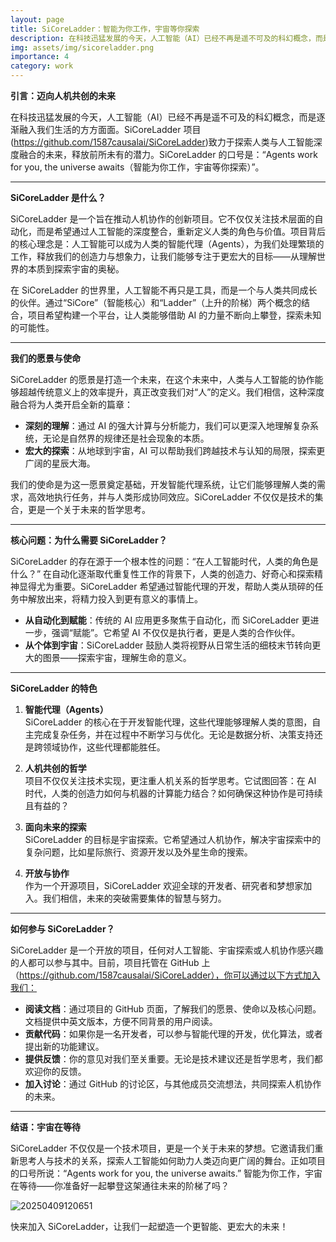 ```yaml
---
layout: page
title: SiCoreLadder：智能为你工作，宇宙等你探索
description: 在科技迅猛发展的今天，人工智能（AI）已经不再是遥不可及的科幻概念，而是逐渐融入我们生活的方方面面。SiCoreLadder 项目（https://github.com/1587causalai/SiCoreLadder）正是这一浪潮中的先锋，致力于探索人类与人工智能深度融合的未来，释放前所未有的潜力。SiCoreLadder 的口号是：“Agents work for you, the universe awaits（智能为你工作，宇宙等你探索）”，这不仅是一个愿景，更是对未来科技与人类关系的深刻思考。
img: assets/img/sicoreladder.png
importance: 4
category: work
---
```


**引言：迈向人机共创的未来**

在科技迅猛发展的今天，人工智能（AI）已经不再是遥不可及的科幻概念，而是逐渐融入我们生活的方方面面。SiCoreLadder 项目(https://github.com/1587causalai/SiCoreLadder)致力于探索人类与人工智能深度融合的未来，释放前所未有的潜力。SiCoreLadder 的口号是：“Agents work for you, the universe awaits（智能为你工作，宇宙等你探索）”。

---

**SiCoreLadder 是什么？**

SiCoreLadder 是一个旨在推动人机协作的创新项目。它不仅仅关注技术层面的自动化，而是希望通过人工智能的深度整合，重新定义人类的角色与价值。项目背后的核心理念是：人工智能可以成为人类的智能代理（Agents），为我们处理繁琐的工作，释放我们的创造力与想象力，让我们能够专注于更宏大的目标——从理解世界的本质到探索宇宙的奥秘。

在 SiCoreLadder 的世界里，人工智能不再只是工具，而是一个与人类共同成长的伙伴。通过“SiCore”（智能核心）和“Ladder”（上升的阶梯）两个概念的结合，项目希望构建一个平台，让人类能够借助 AI 的力量不断向上攀登，探索未知的可能性。

---

**我们的愿景与使命**

SiCoreLadder 的愿景是打造一个未来，在这个未来中，人类与人工智能的协作能够超越传统意义上的效率提升，真正改变我们对“人”的定义。我们相信，这种深度融合将为人类开启全新的篇章：

- **深刻的理解**：通过 AI 的强大计算与分析能力，我们可以更深入地理解复杂系统，无论是自然界的规律还是社会现象的本质。
- **宏大的探索**：从地球到宇宙，AI 可以帮助我们跨越技术与认知的局限，探索更广阔的星辰大海。

我们的使命是为这一愿景奠定基础，开发智能代理系统，让它们能够理解人类的需求，高效地执行任务，并与人类形成协同效应。SiCoreLadder 不仅仅是技术的集合，更是一个关于未来的哲学思考。

---

**核心问题：为什么需要 SiCoreLadder？**

SiCoreLadder 的存在源于一个根本性的问题：“在人工智能时代，人类的角色是什么？” 在自动化逐渐取代重复性工作的背景下，人类的创造力、好奇心和探索精神显得尤为重要。SiCoreLadder 希望通过智能代理的开发，帮助人类从琐碎的任务中解放出来，将精力投入到更有意义的事情上。

- **从自动化到赋能**：传统的 AI 应用更多聚焦于自动化，而 SiCoreLadder 更进一步，强调“赋能”。它希望 AI 不仅仅是执行者，更是人类的合作伙伴。
- **从个体到宇宙**：SiCoreLadder 鼓励人类将视野从日常生活的细枝末节转向更大的图景——探索宇宙，理解生命的意义。

---

**SiCoreLadder 的特色**

1. **智能代理（Agents）**  
   SiCoreLadder 的核心在于开发智能代理，这些代理能够理解人类的意图，自主完成复杂任务，并在过程中不断学习与优化。无论是数据分析、决策支持还是跨领域协作，这些代理都能胜任。

2. **人机共创的哲学**  
   项目不仅仅关注技术实现，更注重人机关系的哲学思考。它试图回答：在 AI 时代，人类的创造力如何与机器的计算能力结合？如何确保这种协作是可持续且有益的？

3. **面向未来的探索**  
   SiCoreLadder 的目标是宇宙探索。它希望通过人机协作，解决宇宙探索中的复杂问题，比如星际旅行、资源开发以及外星生命的搜索。

4. **开放与协作**  
   作为一个开源项目，SiCoreLadder 欢迎全球的开发者、研究者和梦想家加入。我们相信，未来的突破需要集体的智慧与努力。

---

**如何参与 SiCoreLadder？**

SiCoreLadder 是一个开放的项目，任何对人工智能、宇宙探索或人机协作感兴趣的人都可以参与其中。目前，项目托管在 GitHub 上（https://github.com/1587causalai/SiCoreLadder），你可以通过以下方式加入我们：

- **阅读文档**：通过项目的 GitHub 页面，了解我们的愿景、使命以及核心问题。文档提供中英文版本，方便不同背景的用户阅读。
- **贡献代码**：如果你是一名开发者，可以参与智能代理的开发，优化算法，或者提出新的功能建议。
- **提供反馈**：你的意见对我们至关重要。无论是技术建议还是哲学思考，我们都欢迎你的反馈。
- **加入讨论**：通过 GitHub 的讨论区，与其他成员交流想法，共同探索人机协作的未来。

---

**结语：宇宙在等待**

SiCoreLadder 不仅仅是一个技术项目，更是一个关于未来的梦想。它邀请我们重新思考人与技术的关系，探索人工智能如何助力人类迈向更广阔的舞台。正如项目的口号所说：“Agents work for you, the universe awaits.” 智能为你工作，宇宙在等待——你准备好一起攀登这架通往未来的阶梯了吗？

![20250409120651](https://s2.loli.net/2025/04/09/bF59WK1pEBQHV6P.png)

快来加入 SiCoreLadder，让我们一起塑造一个更智能、更宏大的未来！
